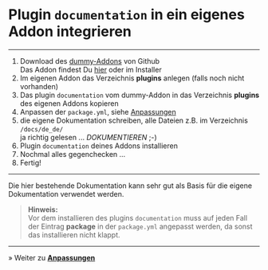 # Plugin `documentation` in ein eigenes Addon integrieren

---

1. Download des [dummy-Addons](https://github.com/FriendsOfREDAXO/dummy) von Github<br>Das Addon findest Du [hier](https://github.com/FriendsOfREDAXO/dummy) oder im Installer
2. Im eigenen Addon das Verzeichnis **plugins** anlegen (falls noch nicht vorhanden)
3. Das plugin `documentation` vom dummy-Addon in das Verzeichnis **plugins** des eigenen Addons kopieren
4. Anpassen der `package.yml`, siehe [Anpassungen](howto_customize.md)
5. die eigene Dokumentation schreiben, alle Dateien z.B. im Verzeichnis `/docs/de_de/`<br>ja richtig gelesen ... *DOKUMENTIEREN* ;-)
6. Plugin `documentation` deines Addons installieren
7. Nochmal alles gegenchecken ...
8. Fertig!

---

Die hier bestehende Dokumentation kann sehr gut als Basis für die eigene Dokumentation verwendet werden.

> **Hinweis:**<br>Vor dem installieren des plugins `documentation` muss auf jeden Fall der Eintrag **package** in der `package.yml` angepasst werden, da sonst das installieren nicht klappt.

---

&raquo; Weiter zu **[Anpassungen](howto_customize.md)**